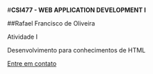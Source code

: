 #**CSI477 - WEB APPLICATION DEVELOPMENT I**

##Rafael Francisco de Oliveira

Atividade I 

Desenvolvimento para conhecimentos de HTML

[Entre em contato](mailto:rafael.fo@aluno.ufop.edu.br)
